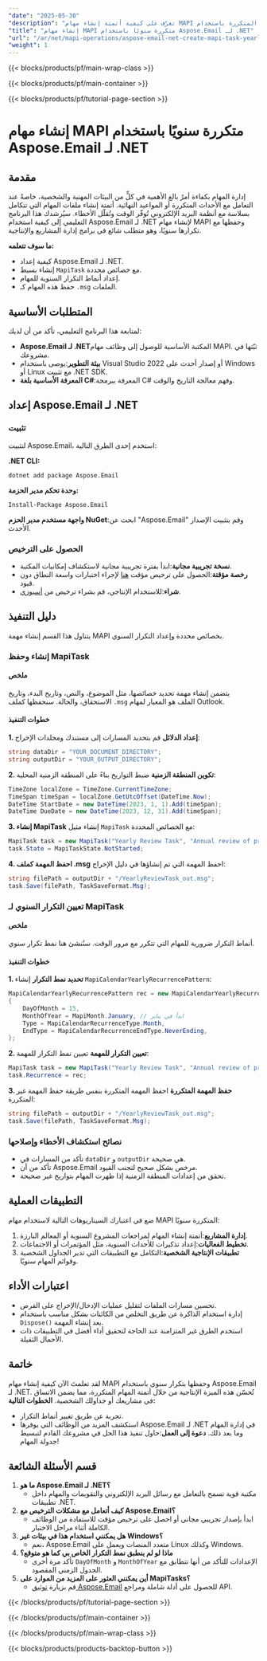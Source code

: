 ```yaml
---
"date": "2025-05-30"
"description": "تعرّف على كيفية أتمتة إنشاء مهام MAPI السنوية المتكررة باستخدام Aspose.Email لـ .NET. يغطي هذا الدليل الإعداد، وخصائص المهام، وأنماط التكرار، والحفظ كملفات MSG."
"title": "إنشاء مهام MAPI متكررة سنويًا باستخدام Aspose.Email لـ .NET"
"url": "/ar/net/mapi-operations/aspose-email-net-create-mapi-task-yearly-recurrence/"
"weight": 1
---
```


{{< blocks/products/pf/main-wrap-class >}}

{{< blocks/products/pf/main-container >}}

{{< blocks/products/pf/tutorial-page-section >}}
# إنشاء مهام MAPI متكررة سنويًا باستخدام Aspose.Email لـ .NET

## مقدمة
إدارة المهام بكفاءة أمرٌ بالغ الأهمية في كلٍّ من البيئات المهنية والشخصية، خاصةً عند التعامل مع الأحداث المتكررة أو المواعيد النهائية. أتمتة إنشاء ملفات المهام التي تتكامل بسلاسة مع أنظمة البريد الإلكتروني تُوفّر الوقت وتُقلّل الأخطاء. سيُرشدك هذا البرنامج التعليمي إلى كيفية استخدام Aspose.Email لـ .NET لإنشاء مهام MAPI وحفظها مع تكرارها سنويًا، وهو متطلب شائع في برامج إدارة المشاريع والإنتاجية.

**ما سوف تتعلمه:**
- كيفية إعداد Aspose.Email لـ .NET.
- إنشاء بسيط `MapiTask` مع خصائص محددة.
- إعداد أنماط التكرار السنوية للمهام.
- حفظ هذه المهام كـ `.msg` الملفات.

## المتطلبات الأساسية
لمتابعة هذا البرنامج التعليمي، تأكد من أن لديك:
- **Aspose.Email لـ .NET**المكتبة الأساسية للوصول إلى وظائف مهام MAPI. ثبّتها في مشروعك.
- **بيئة التطوير**:يوصى باستخدام Visual Studio 2022 أو إصدار أحدث على Windows أو Linux مع تثبيت .NET SDK.
- **المعرفة الأساسية بلغة C#**:المعرفة ببرمجة C# وفهم معالجة التاريخ والوقت.

## إعداد Aspose.Email لـ .NET
### تثبيت
لتثبيت Aspose.Email، استخدم إحدى الطرق التالية:

**.NET CLI:**
```shell
dotnet add package Aspose.Email
```

**وحدة تحكم مدير الحزمة:**
```shell
Install-Package Aspose.Email
```

**واجهة مستخدم مدير الحزم NuGet**:ابحث عن "Aspose.Email" وقم بتثبيت الإصدار الأحدث.
### الحصول على الترخيص
- **نسخة تجريبية مجانية**:ابدأ بفترة تجريبية مجانية لاستكشاف إمكانيات المكتبة.
- **رخصة مؤقتة**:الحصول على ترخيص مؤقت [هنا](https://purchase.aspose.com/temporary-license/) لإجراء اختبارات واسعة النطاق دون قيود.
- **شراء**:للاستخدام الإنتاجي، قم بشراء ترخيص من [أسبوزي](https://purchase.aspose.com/buy).

## دليل التنفيذ
يتناول هذا القسم إنشاء مهمة MAPI بخصائص محددة وإعداد التكرار السنوي.
### إنشاء وحفظ MapiTask
#### ملخص
يتضمن إنشاء مهمة تحديد خصائصها، مثل الموضوع، والنص، وتاريخ البدء، وتاريخ الاستحقاق، والحالة. سنحفظها كملف `.msg` الملف هو المعيار لمهام Outlook.
#### خطوات التنفيذ
**1. إعداد الدلائل**
قم بتحديد المسارات إلى مستندك ومجلدات الإخراج:
```csharp
string dataDir = "YOUR_DOCUMENT_DIRECTORY";
string outputDir = "YOUR_OUTPUT_DIRECTORY";
```
**2. تكوين المنطقة الزمنية**
ضبط التواريخ بناءً على المنطقة الزمنية المحلية:
```csharp
TimeZone localZone = TimeZone.CurrentTimeZone;
TimeSpan timeSpan = localZone.GetUtcOffset(DateTime.Now);
DateTime StartDate = new DateTime(2023, 1, 1).Add(timeSpan);
DateTime DueDate = new DateTime(2023, 12, 31).Add(timeSpan);
```
**3. إنشاء MapiTask**
إنشاء مثيل `MapiTask` مع الخصائص المحددة:
```csharp
MapiTask task = new MapiTask("Yearly Review Task", "Annual review of project milestones.", StartDate, DueDate);
task.State = MapiTaskState.NotStarted;
```
**4. احفظ المهمة كملف .msg**
احفظ المهمة التي تم إنشاؤها في دليل الإخراج:
```csharp
string filePath = outputDir + "/YearlyReviewTask_out.msg";
task.Save(filePath, TaskSaveFormat.Msg);
```
### تعيين التكرار السنوي لـ MapiTask
#### ملخص
أنماط التكرار ضرورية للمهام التي تتكرر مع مرور الوقت. سنُنشئ هنا نمط تكرار سنوي.
#### خطوات التنفيذ
**1. تحديد نمط التكرار**
إنشاء `MapiCalendarYearlyRecurrencePattern`:
```csharp
MapiCalendarYearlyRecurrencePattern rec = new MapiCalendarYearlyRecurrencePattern
{
    DayOfMonth = 15,
    MonthOfYear = MapiMonth.January, // ابدأ في يناير
    Type = MapiCalendarRecurrenceType.Month,
    EndType = MapiCalendarRecurrenceEndType.NeverEnding,
};
```
**2. تعيين التكرار للمهمة**
تعيين نمط التكرار للمهمة:
```csharp
MapiTask task = new MapiTask("Yearly Review Task", "Annual review of project milestones.", DateTime.Now, DateTime.Now.AddDays(1));
task.Recurrence = rec;
```
**3. حفظ المهمة المتكررة**
احفظ المهمة المتكررة بنفس طريقة حفظ المهمة غير المتكررة:
```csharp
string filePath = outputDir + "/YearlyReviewTask_out.msg";
task.Save(filePath, TaskSaveFormat.Msg);
```
### نصائح استكشاف الأخطاء وإصلاحها
- تأكد من المسارات في `dataDir` و `outputDir` هي صحيحة.
- تأكد من أن Aspose.Email مرخص بشكل صحيح لتجنب القيود.
- تحقق من إعدادات المنطقة الزمنية إذا ظهرت المهام بتواريخ غير صحيحة.
## التطبيقات العملية
ضع في اعتبارك السيناريوهات التالية لاستخدام مهام MAPI المتكررة سنويًا:
1. **إدارة المشاريع**:أتمتة إنشاء المهام لمراجعات المشروع السنوية أو المعالم البارزة.
2. **تخطيط الفعاليات**:إعداد تذكيرات للأحداث السنوية، مثل المؤتمرات أو الاجتماعات.
3. **تطبيقات الإنتاجية الشخصية**:التكامل مع التطبيقات التي تدير الجداول الشخصية وقوائم المهام سنويًا.
## اعتبارات الأداء
- تحسين مسارات الملفات لتقليل عمليات الإدخال/الإخراج على القرص.
- إدارة استخدام الذاكرة عن طريق التخلص من الكائنات بشكل مناسب باستخدام `Dispose()` بعد إنشاء المهمة.
- استخدم الطرق غير المتزامنة عند الحاجة لتحقيق أداء أفضل في التطبيقات ذات الأحمال الثقيلة.
## خاتمة
لقد تعلمتَ الآن كيفية إنشاء مهام MAPI وحفظها بتكرار سنوي باستخدام Aspose.Email لـ .NET. تُحسّن هذه الميزة الإنتاجية من خلال أتمتة المهام المتكررة، مما يضمن الاتساق في مشاريعك أو جداولك الشخصية.
**الخطوات التالية:**
- تجربة عن طريق تغيير أنماط التكرار.
- استكشف المزيد من الوظائف التي يوفرها Aspose.Email لـ .NET في إدارة المهام وما بعد ذلك.
**دعوة إلى العمل**:حاول تنفيذ هذا الحل في مشروعك القادم لتبسيط جدولة المهام!
## قسم الأسئلة الشائعة
1. **ما هو Aspose.Email لـ .NET؟**
   - مكتبة قوية تسمح بالتعامل مع رسائل البريد الإلكتروني والتقويمات والمهام داخل تطبيقات .NET.
2. **كيف أتعامل مع مشكلات الترخيص مع Aspose.Email؟**
   - ابدأ بإصدار تجريبي مجاني أو احصل على ترخيص مؤقت للاستفادة من الوظائف الكاملة أثناء مراحل الاختبار.
3. **هل يمكنني استخدام هذا في بيئات غير Windows؟**
   - نعم، Aspose.Email متعدد المنصات ويعمل على Linux وكذلك Windows.
4. **ماذا لو لم ينطبق نمط التكرار الخاص بي كما هو متوقع؟**
   - تأكد مرة أخرى `DayOfMonth` و `MonthOfYear` الإعدادات للتأكد من أنها تتطابق مع الجدول الزمني المقصود.
5. **أين يمكنني العثور على المزيد من الموارد على MapiTasks؟**
   - قم بزيارة [توثيق Aspose.Email](https://reference.aspose.com/email/net/) للحصول على أدلة شاملة ومراجع API.

{{< /blocks/products/pf/tutorial-page-section >}}

{{< /blocks/products/pf/main-container >}}

{{< /blocks/products/pf/main-wrap-class >}}

{{< blocks/products/products-backtop-button >}}